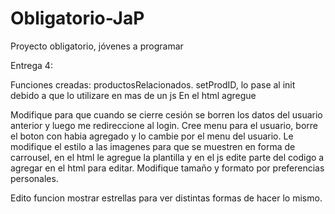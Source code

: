 # Obligatorio-JaP
 Proyecto obligatorio, jóvenes a programar


Entrega 4:

Funciones creadas: productosRelacionados.
setProdID, lo pase al init debido a que lo utilizare en mas de un js
En el html agregue 

Modifique para que cuando se cierre cesión se borren los datos del usuario anterior y luego me redireccione al login.
Cree menu para el usuario, borre el boton con habia agregado y lo cambie por el menu del usuario.
Le modifique el estilo a las imagenes para que se muestren en forma de carrousel, en el html le agregue la plantilla y en el js edite parte del codigo a agregar en el html para editar. Modifique tamaño y formato por preferencias personales. 

Edito funcion mostrar estrellas para ver distintas formas de hacer lo mismo. 

